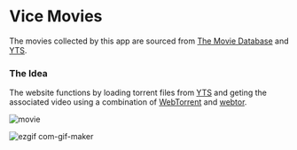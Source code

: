 # Vice Movies

The movies collected by this app are sourced from [The Movie Database](https://www.themoviedb.org/?language=en-US) and [YTS](https://yts.mx/).

### The Idea

The website functions by loading torrent files from [YTS](https://yts.mx/) and geting the associated video using a combination of [WebTorrent](https://webtorrent.io/) and [webtor](https://webtor.io/#/).

![movie](https://user-images.githubusercontent.com/102771161/184731919-94c7d9a1-77b2-4331-9429-fae480870237.png)


![ezgif com-gif-maker](https://user-images.githubusercontent.com/102771161/184732753-5c92c916-950d-486b-adc4-dbfe904bc5eb.gif)
